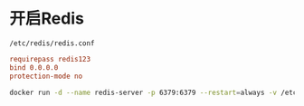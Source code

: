 # 开启Redis

`/etc/redis/redis.conf`

```conf
requirepass redis123
bind 0.0.0.0
protection-mode no
```


```bash
docker run -d --name redis-server -p 6379:6379 --restart=always -v /etc/redis/redis.conf:/etc/redis/redis.conf -v /usr/redis/data/:/data redis:latest --appendonly yes --requirepass "redis123"
```